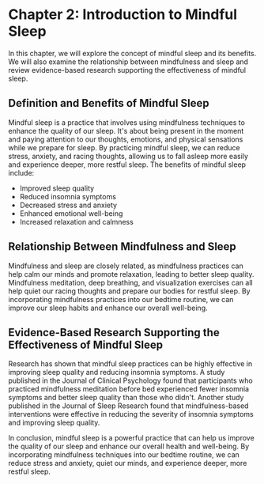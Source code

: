 # Chapter 2: Introduction to Mindful Sleep

In this chapter, we will explore the concept of mindful sleep and its benefits. We will also examine the relationship between mindfulness and sleep and review evidence-based research supporting the effectiveness of mindful sleep.

## Definition and Benefits of Mindful Sleep

Mindful sleep is a practice that involves using mindfulness techniques to enhance the quality of our sleep. It's about being present in the moment and paying attention to our thoughts, emotions, and physical sensations while we prepare for sleep. By practicing mindful sleep, we can reduce stress, anxiety, and racing thoughts, allowing us to fall asleep more easily and experience deeper, more restful sleep. The benefits of mindful sleep include:

* Improved sleep quality
* Reduced insomnia symptoms
* Decreased stress and anxiety
* Enhanced emotional well-being
* Increased relaxation and calmness

## Relationship Between Mindfulness and Sleep

Mindfulness and sleep are closely related, as mindfulness practices can help calm our minds and promote relaxation, leading to better sleep quality. Mindfulness meditation, deep breathing, and visualization exercises can all help quiet our racing thoughts and prepare our bodies for restful sleep. By incorporating mindfulness practices into our bedtime routine, we can improve our sleep habits and enhance our overall well-being.

## Evidence-Based Research Supporting the Effectiveness of Mindful Sleep

Research has shown that mindful sleep practices can be highly effective in improving sleep quality and reducing insomnia symptoms. A study published in the Journal of Clinical Psychology found that participants who practiced mindfulness meditation before bed experienced fewer insomnia symptoms and better sleep quality than those who didn't. Another study published in the Journal of Sleep Research found that mindfulness-based interventions were effective in reducing the severity of insomnia symptoms and improving sleep quality.

In conclusion, mindful sleep is a powerful practice that can help us improve the quality of our sleep and enhance our overall health and well-being. By incorporating mindfulness techniques into our bedtime routine, we can reduce stress and anxiety, quiet our minds, and experience deeper, more restful sleep.
